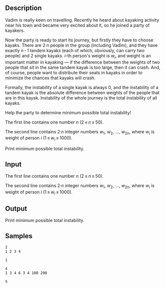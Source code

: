 ## Description

<div><p>Vadim is really keen on travelling. Recently he heard about kayaking activity near his town and became very excited about it, so he joined a party of kayakers.</p><p>Now the party is ready to start its journey, but firstly they have to choose kayaks. There are <span class="tex-span">2·<i>n</i></span> people in the group (including Vadim), and they have exactly <span class="tex-span"><i>n</i> - 1</span> tandem kayaks (each of which, obviously, can carry two people) and <span class="tex-span">2</span> single kayaks. <span class="tex-span"><i>i</i></span>-th person's weight is <span class="tex-span"><i>w</i><sub class="lower-index"><i>i</i></sub></span>, and weight is an important matter in kayaking — if the difference between the weights of two people that sit in the same tandem kayak is too large, then it can crash. And, of course, people want to distribute their seats in kayaks in order to minimize the chances that kayaks will crash.</p><p>Formally, the instability of a single kayak is always <span class="tex-span">0</span>, and the instability of a tandem kayak is the absolute difference between weights of the people that are in this kayak. Instability of the whole journey is the total instability of all kayaks.</p><p>Help the party to determine minimum possible total instability! </p></div><div class="input-specification"><p>The first line contains one number <span class="tex-span"><i>n</i></span> (<span class="tex-span">2 ≤ <i>n</i> ≤ 50</span>).</p><p>The second line contains <span class="tex-span">2·<i>n</i></span> integer numbers <span class="tex-span"><i>w</i><sub class="lower-index">1</sub></span>, <span class="tex-span"><i>w</i><sub class="lower-index">2</sub></span>, ..., <span class="tex-span"><i>w</i><sub class="lower-index">2<i>n</i></sub></span>, where <span class="tex-span"><i>w</i><sub class="lower-index"><i>i</i></sub></span> is weight of person <span class="tex-span"><i>i</i></span> (<span class="tex-span">1 ≤ <i>w</i><sub class="lower-index"><i>i</i></sub> ≤ 1000</span>).</p></div><div class="output-specification"><p>Print minimum possible total instability.</p></div>

## Input

<p>The first line contains one number <span class="tex-span"><i>n</i></span> (<span class="tex-span">2 ≤ <i>n</i> ≤ 50</span>).</p><p>The second line contains <span class="tex-span">2·<i>n</i></span> integer numbers <span class="tex-span"><i>w</i><sub class="lower-index">1</sub></span>, <span class="tex-span"><i>w</i><sub class="lower-index">2</sub></span>, ..., <span class="tex-span"><i>w</i><sub class="lower-index">2<i>n</i></sub></span>, where <span class="tex-span"><i>w</i><sub class="lower-index"><i>i</i></sub></span> is weight of person <span class="tex-span"><i>i</i></span> (<span class="tex-span">1 ≤ <i>w</i><sub class="lower-index"><i>i</i></sub> ≤ 1000</span>).</p>

## Output

<p>Print minimum possible total instability.</p>

## Samples

```input1
2
1 2 3 4

```

```output1
1

```






```input2
4
1 3 4 6 3 4 100 200

```

```output2
5

```



